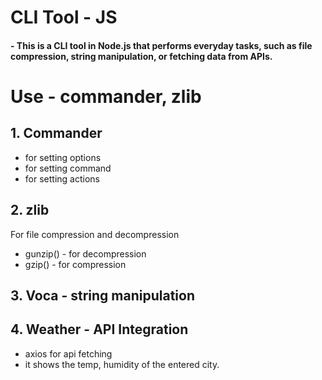 # CLI Tool - JS
#### - This is a CLI tool in Node.js that performs everyday tasks, such as file compression, string manipulation, or fetching data from APIs.
 
# Use - commander, zlib

## 1. Commander

- for setting options
- for setting command
- for setting actions

## 2. zlib

For file compression and decompression
- gunzip() - for decompression
- gzip() - for compression

## 3. Voca - string manipulation

## 4. Weather - API Integration
- axios for api fetching
- it shows the temp, humidity of the entered city.